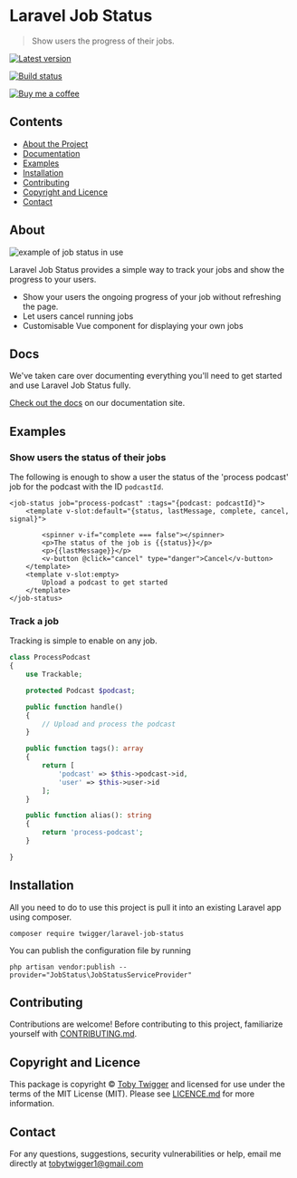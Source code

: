 # Laravel Job Status

> Show users the progress of their jobs.

[![Latest version](https://github.com/tobytwigger/laravel-job-status/actions/workflows/build-status.yml/badge.svg)](https://github.com/tobytwigger/laravel-job-status/actions/workflows/build-status.yml)

[![Build status](https://img.shields.io/github/v/release/tobytwigger/laravel-job-status?label=Latest%20Version&sort=semver&style=plastic)](https://github.com/tobytwigger/laravel-job-status/releases)

[![Buy me a coffee](https://www.buymeacoffee.com/assets/img/custom_images/orange_img.png)](http://buymeacoffee.com/translate)

## Contents

* [About the Project](#about)
* [Documentation](#docs)
* [Examples](#examples)
* [Installation](#installation)
* [Contributing](#contributing)
* [Copyright and Licence](#copyright-and-licence)
* [Contact](#contact)

## About

![example of job status in use](https://github.com/tobytwigger/laravel-job-status/blob/develop/docs/images/podcast.gif "Showing the user the status of their podcast being uploaded")

Laravel Job Status provides a simple way to track your jobs and show the progress to your users.

- Show your users the ongoing progress of your job without refreshing the page.
- Let users cancel running jobs
- Customisable Vue component for displaying your own jobs

## Docs

We've taken care over documenting everything you'll need to get started and use Laravel Job Status fully.

[Check out the docs](https://tobytwigger.github.io/laravel-job-status) on our documentation site.

[comment]: <> (To build them locally, you'll need to have ruby &#40;we'd recommend using rbenv&#41; and the gem bundler &#40;https://bundler.io/&#41; installed. Run `bundle install && bundle exec jekyll serve` in the docs folder.)

## Examples

### Show users the status of their jobs

The following is enough to show a user the status of the 'process podcast' job for the podcast with the ID `podcastId`.

```vue
<job-status job="process-podcast" :tags="{podcast: podcastId}">
    <template v-slot:default="{status, lastMessage, complete, cancel, signal}">
    
        <spinner v-if="complete === false"></spinner>
        <p>The status of the job is {{status}}</p>
        <p>{{lastMessage}}</p>
        <v-button @click="cancel" type="danger">Cancel</v-button>
    </template>
    <template v-slot:empty>
        Upload a podcast to get started
    </template>
</job-status>
```

### Track a job

Tracking is simple to enable on any job.

```php
class ProcessPodcast
{
    use Trackable;

    protected Podcast $podcast;

    public function handle()
    {
        // Upload and process the podcast
    }

    public function tags(): array
    {
        return [
            'podcast' => $this->podcast->id,
            'user' => $this->user->id
        ];
    }

    public function alias(): string
    {
        return 'process-podcast';
    }

}
```

## Installation

All you need to do to use this project is pull it into an existing Laravel app using composer.

```console
composer require twigger/laravel-job-status
```

You can publish the configuration file by running
```console
php artisan vendor:publish --provider="JobStatus\JobStatusServiceProvider"
```

## Contributing

Contributions are welcome! Before contributing to this project, familiarize
yourself with [CONTRIBUTING.md](CONTRIBUTING.md).

## Copyright and Licence

This package is copyright © [Toby Twigger](https://github.com/tobytwigger)
and licensed for use under the terms of the MIT License (MIT). Please see
[LICENCE.md](LICENCE.md) for more information.

## Contact

For any questions, suggestions, security vulnerabilities or help, email me directly at [tobytwigger1@gmail.com](mailto:tobytwigger1@gmail.com)
